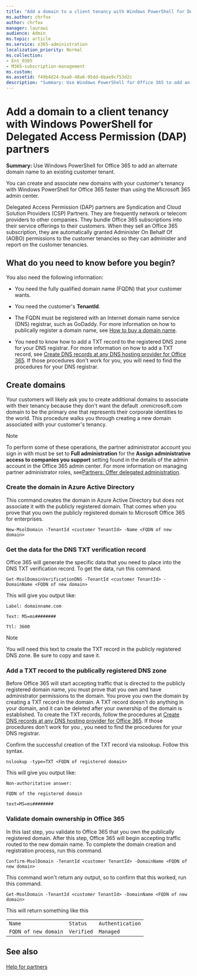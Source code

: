 ```yaml
---
title: "Add a domain to a client tenancy with Windows PowerShell for Delegated Access Permission (DAP) partners"
ms.author: chrfox
author: chrfox
manager: laurawi
audience: Admin
ms.topic: article
ms.service: o365-administration
localization_priority: Normal
ms.collection: 
- Ent_O365
- M365-subscription-management
ms.custom: 
ms.assetid: f49b4d24-9aa0-48a6-95dd-6bae9cf53d2c
description: "Summary: Use Windows PowerShell for Office 365 to add an alternate domain name to an existing customer tenant."
---
```


# Add a domain to a client tenancy with Windows PowerShell for Delegated Access Permission (DAP) partners

 **Summary:** Use Windows PowerShell for Office 365 to add an alternate domain name to an existing customer tenant.
  
You can create and associate new domains with your customer's tenancy with Windows PowerShell for Office 365 faster than using the Microsoft 365 admin center.
  
Delegated Access Permission (DAP) partners are Syndication and Cloud Solution Providers (CSP) Partners. They are frequently network or telecom providers to other companies. They bundle Office 365 subscriptions into their service offerings to their customers. When they sell an Office 365 subscription, they are automatically granted Administer On Behalf Of (AOBO) permissions to the customer tenancies so they can administer and report on the customer tenancies.
## What do you need to know before you begin?


  
You also need the following information:
  
- You need the fully qualified domain name (FQDN) that your customer wants.
    
- You need the customer's **TenantId**.
    
- The FQDN must be registered with an Internet domain name service (DNS) registrar, such as GoDaddy. For more information on how to publically register a domain name, see [How to buy a domain name](https://go.microsoft.com/fwlink/p/?LinkId=532541).
    
- You need to know how to add a TXT record to the registered DNS zone for your DNS registrar. For more information on how to add a TXT record, see [Create DNS records at any DNS hosting provider for Office 365](https://go.microsoft.com/fwlink/p/?LinkId=532542). If those procedures don't work for you, you will need to find the procedures for your DNS registrar.
    
## Create domains

 Your customers will likely ask you to create additional domains to associate with their tenancy because they don't want the default <domain>.onmicrosoft.com domain to be the primary one that represents their corporate identities to the world. This procedure walks you through creating a new domain associated with your customer's tenancy.
  
> [!NOTE]
> To perform some of these operations, the partner administrator account you sign in with must be set to **Full administration** for the **Assign administrative access to companies you support** setting found in the details of the admin account in the Office 365 admin center. For more information on managing partner administrator roles, see[Partners: Offer delegated administration](https://go.microsoft.com/fwlink/p/?LinkId=532435). 
  
### Create the domain in Azure Active Directory

This command creates the domain in Azure Active Directory but does not associate it with the publicly registered domain. That comes when you prove that you own the publicly registered domain to Microsoft Office 365 for enterprises.
  
```
New-MsolDomain -TenantId <customer TenantId> -Name <FQDN of new domain>
```

### Get the data for the DNS TXT verification record

 Office 365 will generate the specific data that you need to place into the DNS TXT verification record. To get the data, run this command.
  
```
Get-MsolDomainVerificationDNS -TenantId <customer TenantId> -DomainName <FQDN of new domain>
```

This will give you output like:
  
 `Label: domainname.com`
  
 `Text: MS=ms########`
  
 `Ttl: 3600`
  
> [!NOTE]
> You will need this text to create the TXT record in the publicly registered DNS zone. Be sure to copy and save it. 
  
### Add a TXT record to the publically registered DNS zone

Before Office 365 will start accepting traffic that is directed to the publicly registered domain name, you must prove that you own and have administrator permissions to the domain. You prove you own the domain by creating a TXT record in the domain. A TXT record doesn't do anything in your domain, and it can be deleted after your ownership of the domain is established. To create the TXT records, follow the procedures at [Create DNS records at any DNS hosting provider for Office 365](https://go.microsoft.com/fwlink/p/?LinkId=532542). If those procedures don't work for you , you need to find the procedures for your DNS registrar.
  
Confirm the successful creation of the TXT record via nslookup. Follow this syntax.
  
```
nslookup -type=TXT <FQDN of registered domain>
```

This will give you output like:
  
 `Non-authoritative answer:`
  
 `FQDN of the registered domain`
  
 `text=MS=ms########`
  
### Validate domain ownership in Office 365

In this last step, you validate to Office 365 that you own the publically registered domain. After this step, Office 365 will begin accepting traffic routed to the new domain name. To complete the domain creation and registration process, run this command. 
  
```
Confirm-MsolDomain -TenantId <customer TenantId> -DomainName <FQDN of new domain>
```

This command won't return any output, so to confirm that this worked, run this command.
  
```
Get-MsolDomain -TenantId <customer TenantId> -DomainName <FQDN of new domain>
```

This will return something like this
  
||||
|:-----|:-----|:-----|
| `Name` <br/> | `Status` <br/> | `Authentication` <br/> |
| `FQDN of new domain` <br/> | `Verified` <br/> | `Managed` <br/> |
   
## See also

#### 

[Help for partners](https://go.microsoft.com/fwlink/p/?LinkID=533477)

